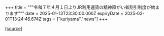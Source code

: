 +++
title = """令和７年４月１日よりJR利用運賃の精神障がい者割引制度が始まります"""
date = 2025-01-13T23:30:00.000Z
expiryDate = 2025-02-01T13:24:46.674Z
tags = ["kuriyama","news"]
+++


[[source]](https://www.town.kuriyama.hokkaido.jp/soshiki/39/29835.html)
